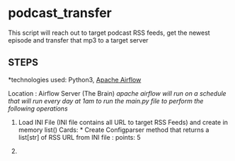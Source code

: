 # podcast_transfer
This script will reach out to target podcast RSS feeds, get the newest episode and transfer that mp3 to a target server

## STEPS
*technologies used: Python3, [Apache Airflow](https://airflow.apache.org/)

Location : Airflow Server (The Brain)
_apache airflow will run on a schedule that will run every day at 1am to run the main.py file to perform the following operations_
1. Load INI File (INI file contains all URL to target RSS Feeds) and create in memory list()
    Cards:
        * Create Configparser method that returns a list[str] of RSS URL from INI file : points: 5

2.
